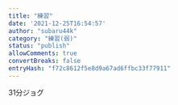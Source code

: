 ```yaml
---
title: "練習"
date: '2021-12-25T16:54:57'
author: "subaru44k"
category: "練習(弱)"
status: "publish"
allowComments: true
convertBreaks: false
entryHash: "f72c8612f5e8d9a67ad6ffbc33f77911"
---
```

31分ジョグ
